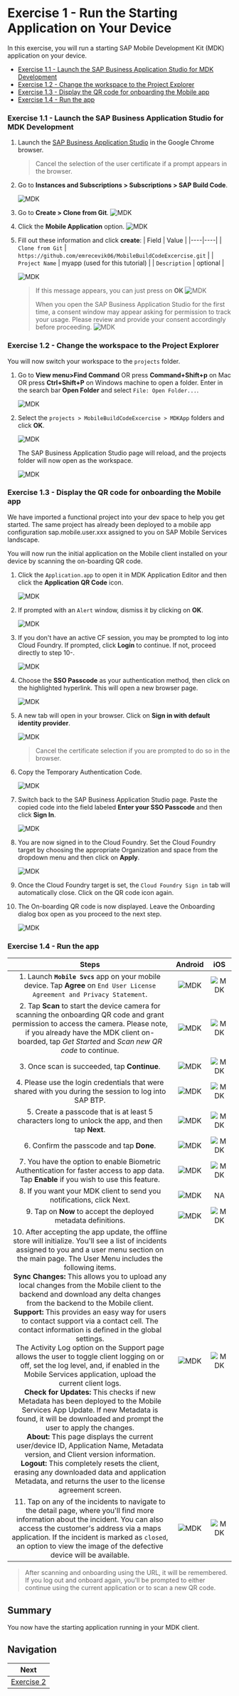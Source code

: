 
# Exercise 1 - Run the Starting Application on Your Device

In this exercise, you will run a starting SAP Mobile Development Kit (MDK) application on your device.

- [Exercise 1.1 - Launch the SAP Business Application Studio for MDK Development](#exercise-11---launch-the-sap-business-application-studio-for-mdk-development)
- [Exercise 1.2 - Change the workspace to the Project Explorer](#exercise-12---change-the-workspace-to-the-project-explorer)
- [Exercise 1.3 - Display the QR code for onboarding the Mobile app](#exercise-13---display-the-qr-code-for-onboarding-the-mobile-app)
- [Exercise 1.4 - Run the app](#exercise-14---run-the-app)

### Exercise 1.1 - Launch the SAP Business Application Studio for MDK Development

1. Launch the [SAP Business Application Studio](https://ad162-egls99xc.eu10cf.applicationstudio.cloud.sap/index.html) in the Google Chrome browser.

    > Cancel the selection of the user certificate if a prompt appears in the browser.

2. Go to **Instances and Subscriptions > Subscriptions > SAP Build Code**.

    ![MDK](images/x_1.1.1.png)  

3. Go to **Create > Clone from Git**.
    ![MDK](images/x_1.1.2.png)
    
4. Click the **Mobile Application** option.
	![MDK](images/x_1.1.3.png)
5. Fill out these information and click **create**: 
   | Field | Value |
    |----|----|
    | `Clone from Git` | `https://github.com/emrecevik06/MobileBuildCodeExcercise.git` |
    | `Project Name` | myapp (used for this tutorial) |
    | `Description` | optional |

    ![MDK](images/x_1.1.4.png)
	> If this message appears, you can just press on **OK**
	> ![MDK](images/x_1.1.5.png)
	>
	>When you open the SAP Business Application Studio for the first time, a consent window may appear asking for permission to track your usage. Please review and provide your consent accordingly before proceeding.
	> ![MDK](images/x_1.1.6.png) 

### Exercise 1.2 - Change the workspace to the Project Explorer

You will now switch your workspace to the `projects` folder.

1. Go to **View menu>Find Command** OR press **Command+Shift+p** on Mac OR press **Ctrl+Shift+P** on Windows machine to open a folder. Enter in the search bar **Open Folder** and select `File: Open Folder...`.

    ![MDK](images/x_1.2.1.png) 

2. Select the `projects > MobileBuildCodeExcercise > MDKApp` folders and click **OK**.

    ![MDK](images/x_1.2.2.png) 

    The SAP Business Application Studio page will reload, and the projects folder will now open as the workspace. 

    ![MDK](images/x_1.2.3.png)      

### Exercise 1.3 - Display the QR code for onboarding the Mobile app

We have imported a functional project into your dev space to help you get started. The same project has already been deployed to a mobile app configuration sap.mobile.user.xxx assigned to you on SAP Mobile Services landscape. 

You will now run the initial application on the Mobile client installed on your device by scanning the on-boarding QR code. 

1. Click the `Application.app` to open it in MDK Application Editor and then click the **Application QR Code** icon.

    ![MDK](images/1.3.1.png)

2. If prompted with an `Alert` window, dismiss it by clicking on **OK**. 

    ![MDK](images/1.3.2.png)

3. If you don't have an active CF session, you may be prompted to log into Cloud Foundry. If prompted, click **Login** to continue. If not, proceed directly to step 10-.

    ![MDK](images/1.3.3.png)

4. Choose the **SSO Passcode** as your authentication method, then click on the highlighted hyperlink. This will open a new browser page.

    ![MDK](images/1.3.4.png)

5. A new tab will open in your browser. Click on **Sign in with default identity provider**.

    ![MDK](images/1.3.5.png)

    >Cancel the certificate selection if you are prompted to do so in the browser.

6. Copy the Temporary Authentication Code.

    ![MDK](images/1.3.6.png)

7. Switch back to the SAP Business Application Studio page. Paste the copied code into the field labeled **Enter your SSO Passcode** and then click **Sign In**.

    ![MDK](images/1.3.7.png)

8. You are now signed in to the Cloud Foundry. Set the Cloud Foundry target by choosing the appropriate Organization and space from the dropdown menu and then click on **Apply**.

    ![MDK](images/1.3.8.png)

9. Once the Cloud Foundry target is set, the `Cloud Foundry Sign in` tab will automatically close. Click on the QR code icon again.
    
10. The On-boarding QR code is now displayed. Leave the Onboarding dialog box open as you proceed to the next step.

    ![MDK](images/1.3.9.png)

### Exercise 1.4 - Run the app
 
| Steps      | Android | iOS     |
| :---:        |    :----:   |  :---: |
| 1. Launch **`Mobile Svcs`** app on your mobile device. Tap **Agree** on `End User License Agreement and Privacy Statement`.      | ![MDK](images/1.4.1.png)       | ![MDK](images/1.4.2.png)   |
| 2. Tap **Scan** to start the device camera for scanning the onboarding QR code and grant permission to access the camera. Please note, if you already have the MDK client on-boarded, tap *Get Started* and *Scan new QR code* to continue.  | ![MDK](images/1.4.3.png)       | ![MDK](images/1.4.4.png)   |
| 3. Once scan is succeeded, tap **Continue**.   | ![MDK](images/1.4.5.png)       | ![MDK](images/1.4.6.png)   |
| 4. Please use the login credentials that were shared with you during the session to log into SAP BTP.  | ![MDK](images/1.4.7.png)     | ![MDK](images/1.4.8.png)  |
| 5. Create a passcode that is at least 5 characters long to unlock the app, and then tap **Next**.   | ![MDK](images/1.4.9.png)       | ![MDK](images/1.4.10.png)   |
| 6. Confirm the passcode and tap **Done**.   | ![MDK](images/1.4.11.png)       | ![MDK](images/1.4.12.png)   |
| 7. You have the option to enable Biometric Authentication for faster access to app data. Tap **Enable** if you wish to use this feature.  | ![MDK](images/1.4.13.png)       | ![MDK](images/1.4.14.png)   |
| 8. If you want your MDK client to send you notifications, click Next.  | ![MDK](images/1.4.15.png)       | NA |
| 9. Tap on **Now** to accept the deployed metadata definitions.   | ![MDK](images/1.4.16.png)       | ![MDK](images/1.4.17.png)   |
| 10. After accepting the app update, the offline store will initialize. You'll see a list of incidents assigned to you and a user menu section on the main page. The User Menu includes the following items. <br/> **Sync Changes:** This allows you to upload any local changes from the Mobile client to the backend and download any delta changes from the backend to the Mobile client. <br/> **Support:** This provides an easy way for users to contact support via a contact cell. The contact information is defined in the global settings. <br/>The Activity Log option on the Support page allows the user to toggle client logging on or off, set the log level, and, if enabled in the Mobile Services application, upload the current client logs.<br/> **Check for Updates:** This checks if new Metadata has been deployed to the Mobile Services App Update. If new Metadata is found, it will be downloaded and prompt the user to apply the changes.<br/> **About:** This page displays the current user/device ID, Application Name, Metadata version, and Client version information.<br/> **Logout:**	This completely resets the client, erasing any downloaded data and application Metadata, and returns the user to the license agreement screen.     | ![MDK](images/1.4.18.png)       | ![MDK](images/1.4.19.png)   |
| 11. Tap on any of the incidents to navigate to the detail page, where you'll find more information about the incident. You can also access the customer's address via a maps application. If the incident is marked as `closed`, an option to view the image of the defective device will be available. | ![MDK](images/1.4.20.gif)       | ![MDK](images/1.4.21.gif)   |


>After scanning and onboarding using the URL, it will be remembered. If you log out and onboard again, you'll be prompted to either continue using the current application or to scan a new QR code.

## Summary

You now have the starting application running in your MDK client.

## Navigation

|  Next |
|---|
| [Exercise 2](../ex2/README.md) |
